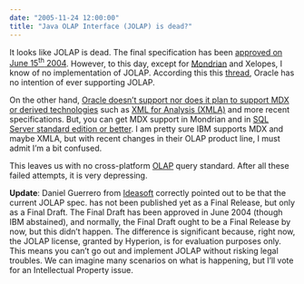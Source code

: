 ```yaml
---
date: "2005-11-24 12:00:00"
title: "Java OLAP Interface (JOLAP) is dead?"
---
```




It looks like JOLAP is dead. The final specification has been <a href="https://www.jcp.org/en/jsr/detail?id=069">approved on June 15<sup>th</sup> 2004</a>. However, to this day, except for [Mondrian](http://mondrian.sourceforge.net/) and Xelopes, I know of no implementation of JOLAP. According this this [thread](https://community.oracle.com/message/1122807?tstart=0), Oracle has no intention of ever supporting JOLAP.

On the other hand, [Oracle doesn&rsquo;t support nor does it plan to support MDX or derived technologies](http://www.microsoft.com/en-us/server-cloud/products/sql-server/) such as [XML for Analysis (XMLA)](http://www.simba.com/) and more recent specifications. But, you can get MDX support in Mondrian and in [SQL Server standard edition or better](http://www.microsoft.com/en-us/server-cloud/products/sql-server/). I am pretty sure IBM supports MDX and maybe XMLA, but with recent changes in their OLAP product line, I must admit I&rsquo;m a bit confused.

This leaves us with no cross-platform [OLAP](https://en.wikipedia.org/wiki/Olap) query standard. After all these failed attempts, it is very depressing.

__Update__: Daniel Guerrero from [Ideasoft](http://www.ideasoft.biz) correctly pointed out to be that the current JOLAP spec. has not been published yet as a Final Release, but only as a Final Draft. The Final Draft has been approved in June 2004 (though IBM abstained), and normally, the Final Draft ought to be a Final Release by now, but this didn&rsquo;t happen. The difference is significant because, right now, the JOLAP license, granted by Hyperion, is for evaluation purposes only. This means you can&rsquo;t go out and implement JOLAP without risking legal troubles. We can imagine many scenarios on what is happening, but I&rsquo;ll vote for an Intellectual Property issue.

